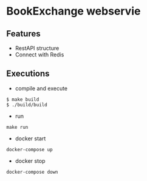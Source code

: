 # BookExchange webservie

## Features

- RestAPI structure
- Connect with Redis

## Executions

- compile and execute
```
$ make build
$ ./build/build
```

- run 
```
make run
```

- docker start
```
docker-compose up
```

- docker stop
```
docker-compose down
```